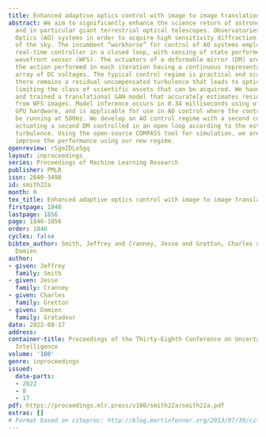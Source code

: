 ```yaml
---
title: Enhanced adaptive optics control with image to image translation
abstract: We aim to significantly enhance the science return of astronomical observatories,
  and in particular giant terrestrial optical telescopes. Observatories employ Adaptive
  Optics (AO) systems in order to acquire high sensitivity diffraction limited images
  of the sky. The incumbent “workhorse” for control of AO systems employs a linear
  real-time controller in a closed loop, with sensing of state performed via a (Shack-Hartmann)
  wavefront sensor (WFS). The actuators of a deformable mirror (DM) are driven, with
  the action performed in each iteration having a continuous representation as an
  array of DC voltages. The typical control regime is practical and scalable, nonetheless,
  there remains a residual uncompensated turbulence that leads to optical aberrations
  limiting the class of scientific assets that can be acquired. We have developed
  and trained a translational GAN model that accurately estimates residual perturbations
  from WFS images. Model inference occurs in 0.34 milliseconds using off-the-shelf
  GPU hardware, and is applicable for use in AO control where the control loop might
  be running at 500Hz. We develop an AO control regime with a second controller stage
  actuating a second DM controlled in an open loop according to the estimated residual
  turbulence. Using the open-source COMPASS tool for simulation, we are able to significantly
  improve the performance using our new regime.
openreview: rSgeZDLo5gq
layout: inproceedings
series: Proceedings of Machine Learning Research
publisher: PMLR
issn: 2640-3498
id: smith22a
month: 0
tex_title: Enhanced adaptive optics control with image to image translation
firstpage: 1846
lastpage: 1856
page: 1846-1856
order: 1846
cycles: false
bibtex_author: Smith, Jeffrey and Cranney, Jesse and Gretton, Charles and Gratadour,
  Damien
author:
- given: Jeffrey
  family: Smith
- given: Jesse
  family: Cranney
- given: Charles
  family: Gretton
- given: Damien
  family: Gratadour
date: 2022-08-17
address:
container-title: Proceedings of the Thirty-Eighth Conference on Uncertainty in Artificial
  Intelligence
volume: '180'
genre: inproceedings
issued:
  date-parts:
  - 2022
  - 8
  - 17
pdf: https://proceedings.mlr.press/v180/smith22a/smith22a.pdf
extras: []
# Format based on citeproc: http://blog.martinfenner.org/2013/07/30/citeproc-yaml-for-bibliographies/
---
```

